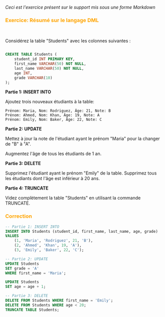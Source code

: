 *Ceci est l'exercice présent sur le support mis sous une forme Markdown*

### <span style="color:orange">Exercice: Résumé sur le langage DML</span>
<br />

Considérez la table "Students" avec les colonnes suivantes :
```sql

CREATE TABLE Students (
    student_id INT PRIMARY KEY,
    first_name VARCHAR(50) NOT NULL,
    last_name VARCHAR(50) NOT NULL,
    age INT,
    grade VARCHAR(10)
);
```

**Partie 1: INSERT INTO**

Ajoutez trois nouveaux étudiants à la table:
```
Prénom: Maria, Nom: Rodriguez, Âge: 21, Note: B
Prénom: Ahmed, Nom: Khan, Âge: 19, Note: A
Prénom: Emily, Nom: Baker, Âge: 22, Note: C
```

**Partie 2: UPDATE**

Mettez à jour la note de l'étudiant ayant le prénom "Maria" pour la changer de "B" à "A".

Augmentez l'âge de tous les étudiants de 1 an.



**Partie 3: DELETE**

Supprimez l'étudiant ayant le prénom "Emily" de la table.
Supprimez tous les étudiants dont l'âge est inférieur à 20 ans.

**Partie 4: TRUNCATE**

Videz complètement la table "Students" en utilisant la commande TRUNCATE.

### <span style="color:orange">Correction</span>

```sql
-- Partie 1: INSERT INTO
INSERT INTO Students (student_id, first_name, last_name, age, grade)
VALUES
    (1, 'Maria', 'Rodriguez', 21, 'B'),
    (2, 'Ahmed', 'Khan', 19, 'A'),
    (3, 'Emily', 'Baker', 22, 'C');

-- Partie 2: UPDATE
UPDATE Students
SET grade = 'A'
WHERE first_name = 'Maria';

UPDATE Students
SET age = age + 1;

-- Partie 3: DELETE
DELETE FROM Students WHERE first_name = 'Emily';
DELETE FROM Students WHERE age < 20;
TRUNCATE TABLE Students;

```